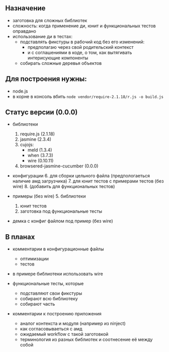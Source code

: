 ## Назначение

+ заготовка для сложных библиотек
+ сложность: когда применение ди, юнит и функциональных тестов оправдано
+ использование ди в тестах:
    - подставлять фикстуры в рабочий код без его изменений:
        * предполагаю через свой родительский контекст
        * и с соглашениями в коде, о том, как вытягивать интерисующие компоненты
    - собирать сложные деревья объектов



## Для построения нужны:

* node.js
* в корне в консоль вбить `node vendor/require-2.1.18/r.js -o build.js`



## Статус версии (0.0.0)

- библиотеки
    1. require.js (2.1.18)
    2. jasmine (2.3.4) 
    3. cujojs:
        + meld (1.3.4)
        + when (3.7.3)
        + wire (0.10.11)    
    4. browsered-jasmine-cucumber (0.0.0)
  
- конфигурации
    6. для сборки цельного файла (предпологаеться наличие амд загрузчика)
    7. для юнит тестов с примерами тестов (без wire)
    8. (добавить для функциональных тестов)
     
- примеры (без wire)
    5. библиотеки 
    1. юнит тестов
    2. заготовка под функциональные тесты   
        
- демка с конфиг файлом под пример (без wire)


## В планах

+ комментарии в конфигурационные файлы
    - оптимизации
    - тестов

+ в примере библиотеки использовать wire

+ функциональные тесты, которые
    - подставляют свои фикстуры
    - собирают всю библиотеку
    - собирают часть

+ комментарии к построению приложения
    - аналог контекста и модуля (например из ninject)
    - как согласовываеться с амд
    - ожидаемый workflow с такой заготовкой
    - терминология из разных библиотек и соотнесение её между собой